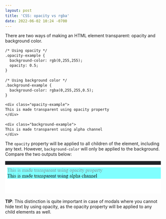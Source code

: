 ```yaml
---
layout: post
title: 'CSS: opacity vs rgba'
date: 2022-06-02 10:24 -0700
---
```

There are two ways of making an HTML element transparent: opacity and background color.

```
/* Using opacity */
.opacity-example {
  background-color: rgb(0,255,255);
  opacity: 0.5;
}

/* Using background color */
.background-example {
  background-color: rgba(0,255,255,0.5);
}
```

```
<div class="opacity-example">
This is made transparent using opacity property
</div>

<div class="background-example">
This is made transparent using alpha channel
</div>
```

The `opacity` property will be applied to all children of the element, including any text. However, `background-color` will only be applied to the background. Compare the two outputs below:

![Opacity makes all child elements transparent](/assets/images/opacity-vs-css.png)

**TIP**: This distinction is quite important in case of modals where you cannot hide text by using opacity, as the opacity property will be applied to any child elements as well.